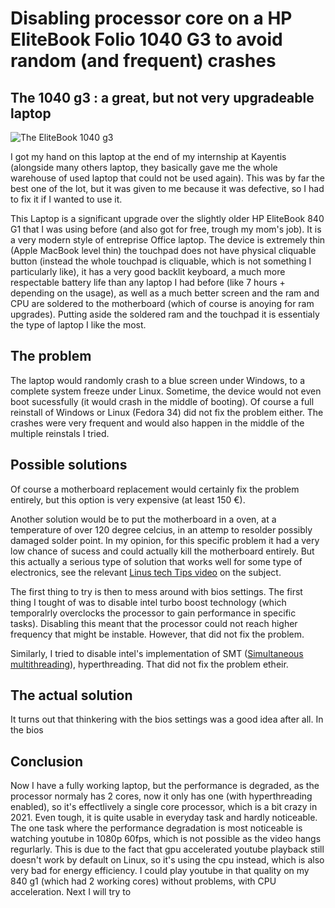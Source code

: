 # Disabling processor core on a HP EliteBook Folio 1040 G3 to avoid random (and frequent) crashes
## The 1040 g3 : a great, but not very upgradeable laptop
![The EliteBook 1040 g3](https://support.hp.com/doc-images/962/c05262496.jpg)

I got my hand on this laptop at the end of my internship at Kayentis (alongside many others laptop, they basically gave me the whole warehouse of used laptop that could not be used again). This was by far the best one of the lot, but it was given to me because it was defective, so I had to fix it if I wanted to use it. 

This Laptop is a significant upgrade over the slightly older HP EliteBook 840 G1 that I was using before (and also got for free, trough my mom's job).
It is a very modern style of entreprise Office laptop. The device is extremely thin (Apple MacBook level thin) the touchpad does not have physical cliquable button (instead the whole touchpad is cliquable, which is not something I particularly like), it has a very good backlit keyboard, a much more respectable battery life than any laptop I had before  (like 7 hours + depending on the usage), as well as a much better screen and the ram and CPU are soldered to the motherboard (which of course is anoying for ram upgrades). Putting aside the soldered ram and the touchpad it is essentialy the type of laptop I like the most.

## The problem
The laptop would randomly crash to a blue screen under Windows, to a complete system freeze under Linux. Sometime, the device would not even boot sucessfully (it would crash in the middle of booting). Of course a full reinstall of Windows or Linux (Fedora 34) did not fix the problem either. The crashes were very frequent and would also happen in the middle of the multiple reinstals I tried.

## Possible solutions
Of course a motherboard replacement would certainly fix the problem entirely, but this option is very expensive (at least 150 €).

Another solution would be to put the motherboard in a oven, at a temperature of over 120 degree celcius, in an attemp to resolder possibly damaged solder point. In my opinion, for this specific problem it had a very low chance of sucess and could actually kill the motherboard entirely. But this actually a serious type of solution that works well for some type of electronics, see the relevant [Linus tech Tips video](https://www.youtube.com/watch?v=8Xanr4jkmEc) on the subject.

The first thing to try is then to mess around with bios settings. The first thing I tought of was to disable intel turbo boost technology (which temporalrly overclocks the processor to gain performance in specific tasks). Disabling this meant that the processor could not reach higher frequency that might be instable. However, that did not fix the problem.

Similarly, I tried to disable intel's implementation of SMT ([Simultaneous multithreading](https://en.wikipedia.org/wiki/Simultaneous_multithreading)), hyperthreading. That did not fix the problem etheir.

## The actual solution 
It turns out that thinkering with the bios settings was a good idea after all. In the bios 

## Conclusion 
Now I have a fully working laptop, but the performance is degraded, as the processor normaly has 2 cores, now it only has one (with hyperthreading enabled), so it's effectlively a single core processor, which is a bit crazy in 2021. Even tough, it is quite usable in everyday task and hardly noticeable. The one task where the performance degradation is most noticeable is watching youtube in 1080p 60fps, which is not possible as the video hangs regurlarly. This is due to the fact that gpu accelerated youtube playback still doesn't work by default on Linux, so it's using the cpu instead, which is also very bad for energy efficiency. I could play youtube in that quality on my 840 g1 (which had 2 working cores) without problems, with CPU acceleration. Next I will try to 
